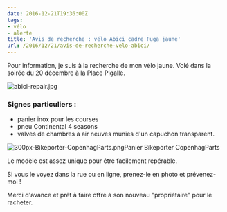 ```yaml
---
date: 2016-12-21T19:36:00Z
tags:
- vélo
- alerte
title: 'Avis de recherche : vélo Abici cadre Fuga jaune'
url: /2016/12/21/avis-de-recherche-velo-abici/
---
```


Pour information, je suis à la recherche de mon vélo jaune. Volé dans la soirée du 20 décembre à la Place Pigalle.

![abici-repair.jpg](/img/abici-repair.jpg)

### Signes particuliers : 

* panier inox pour les courses
* pneu Continental 4 seasons
* valves de chambres à air neuves munies d'un capuchon transparent.

![300px-Bikeporter-CopenhagParts.png](/img/300px-Bikeporter-CopenhagParts.png)Panier Bikeporter CopenhagParts 

Le modèle est assez unique pour être facilement repérable. 

Si vous le voyez dans la rue ou en ligne, prenez-le en photo et prévenez-moi !

Merci d'avance et prêt à faire offre à son nouveau "propriétaire" pour le racheter.



